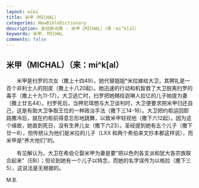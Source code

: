 ```yaml
---
layout: wiki
title: 米甲（MICHAL）
categories: NewBibleDictionary
description: 圣经新词典 - 米甲（MICHAL）（来：mi^k[al）
keywords: 米甲, MICHAL
comments: false
---
```


## 米甲（MICHAL）（来：mi^k[al）

　　米甲是扫罗的次女（撒上十四49）。她代替姐姐*米拉嫁给大卫，其聘礼是一百个非利士人的阳皮（撒上十八20起）。她迅速的行动和机智救了大卫脱离扫罗的毒手（撒上十九11-17）。大卫逃亡时，扫罗把她赐给迦琳人拉亿的儿子帕提为妻（撒上廿五44）。扫罗死后，当押尼珥想与大卫谈判时，大卫便要求把米甲归还自己，这是有助大卫争取王位的一种政治手法（撒下三14-16）。大卫把约柜运回耶路撒冷后，就在约柜前得意忘形地跳舞，以致米甲轻视他（撒下六12起）。因为这个缘故，她直到死日，没有生养儿女（撒下六23）。圣经提到她有五个儿子（撒下廿一8），但传统认为他们是米拉的儿子（LXX 和两个希伯来文抄本都这样说），而米甲是“养大他们”的。

　　有见解认为，大卫在希伯仑娶米甲为妻是要“把以色列各支派和犹大各宗族联合起来”（EBi）；但论到她有一个儿子以特念，而她的名字误传为以格拉（撒下三5），这说法是无根据的。

M.B.








